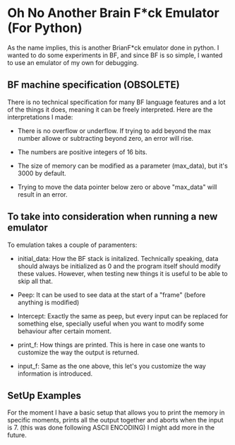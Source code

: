 # Oh No Another Brain F*ck Emulator (For Python)

As the name implies, this is another BrianF*ck emulator done in python. I wanted to do some experiments in BF, and since BF is so simple, I wanted to use an emulator of my own for debugging.

## BF machine specification (OBSOLETE)

There is no technical specification for many BF language features and a lot of the things it does, meaning it can be freely interpreted. Here are the interpretations I made:

* There is no overflow or underflow. If trying to add beyond the max number allowe or subtracting beyond zero, an error will rise.

* The numbers are positive integers of 16 bits. 

* The size of memory can be modified as a parameter (max_data), but it's 3000 by default.

* Trying to move the data pointer below zero or above "max_data" will result in an error.

## To take into consideration when running a new emulator

To emulation takes a couple of paramenters:

* initial_data: How the BF stack is initalized. Technically speaking, data should always be initialized as 0 and the program itself should modify these values. However, when testing new things it is useful to be able to skip all that.

* Peep: It can be used to see data at the start of a "frame" (before anything is modified)

* Intercept: Exactly the same as peep, but every input can be replaced for something else, specially useful when you want to modify some behaviour after certain moment.

* print_f: How things are printed. This is here in case one wants to customize the way the output is returned.

* input_f: Same as the one above, this let's you customize the way information is introduced. 

## SetUp Examples

For the moment I have a basic setup that allows you to print the memory in specific moments, prints all the output together and aborts when the input is 7. (this was done following ASCII ENCODING) I might add more in the future.
